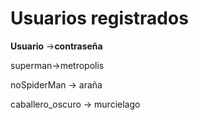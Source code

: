 # Usuarios registrados

**Usuario** ->**contraseña**

superman->metropolis

noSpiderMan -> araña

caballero_oscuro -> murcielago
